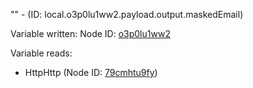"" - (ID: local.o3p0lu1ww2.payload.output.maskedEmail)

Variable written:
Node ID: [o3p0lu1ww2](../nodes/o3p0lu1ww2.md)

Variable reads:
* HttpHttp (Node ID: [79cmhtu9fy](../nodes/79cmhtu9fy.md))
